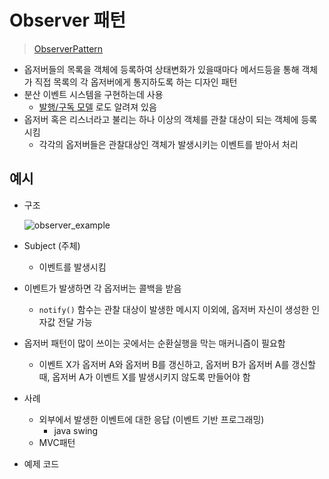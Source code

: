 # Observer 패턴

> [ObserverPattern](https://ko.wikipedia.org/wiki/옵서버_패턴)

- 옵저버들의 목록을 객체에 등록하여 상태변화가 있을때마다 메서드등을 통해 객체가 직접 목록의 각 옵저버에게 통지하도록 하는 디자인 패턴
- 분산 이벤트 시스템을 구현하는데 사용
  - [발행/구독 모델](https://ko.wikipedia.org/wiki/발행/구독_모델) 로도 알려져 있음
- 옵저버 혹은 리스너라고 불리는 하나 이상의 객체를 관찰 대상이 되는 객체에 등록 시킴
  - 각각의 옵저버들은 관찰대상인 객체가 발생시키는 이벤트를 받아서 처리



## 예시

- 구조

  ![observer_example](https://upload.wikimedia.org/wikipedia/commons/thumb/8/8d/Observer.svg/1708px-Observer.svg.png)

- Subject (주체)

  - 이벤트를 발생시킴

- 이벤트가 발생하면 각 옵저버는 콜백을 받음

  - `notify()` 함수는 관찰 대상이 발생한 메시지 이외에, 옵저버 자신이 생성한 인자값 전달 가능

- 옵저버 패턴이 많이 쓰이는 곳에서는 순환실행을 막는 매커니즘이 필요함

  - 이벤트 X가 옵저버 A와 옵저버 B를 갱신하고, 옵저버 B가 옵저버 A를 갱신할때, 옵저버 A가 이벤트 X를 발생시키지 않도록 만들어야 함

- 사례

  - 외부에서 발생한 이벤트에 대한 응답 (이벤트 기반 프로그래밍)
    - java swing
  - MVC패턴

- 예제 코드

  ```java
  
  ```

  